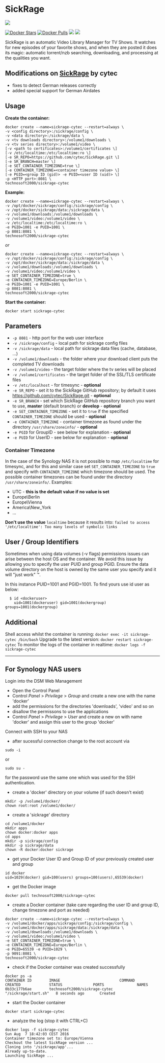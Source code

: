 # SickRage
![](https://sickrage.github.io/images/logo.png)

[![Docker Stars](https://img.shields.io/docker/stars/technosoft2000/sickrage-cytec.svg)]()
[![Docker Pulls](https://img.shields.io/docker/pulls/technosoft2000/sickrage-cytec.svg)]()
[![](https://images.microbadger.com/badges/image/technosoft2000/sickrage-cytec.svg)](http://microbadger.com/images/technosoft2000/sickrage-cytec "Get your own image badge on microbadger.com")
[![](https://images.microbadger.com/badges/version/technosoft2000/sickrage-cytec.svg)](http://microbadger.com/images/technosoft2000/sickrage-cytec "Get your own version badge on microbadger.com")

SickRage is an automatic Video Library Manager for TV Shows.
It watches for new episodes of your favorite shows, and when they are posted it does its magic: automatic torrent/nzb searching, downloading, and processing at the qualities you want.

## Modifications on [SickRage](https://sickrage.github.io/) by cytec
* fixes to detect German releases correctly
* added special support for German Airdates

## Usage ##

__Create the container:__
```
docker create --name=sickrage-cytec --restart=always \
-v <config directory>:/sickrage/config \
-v <data directory>:/sickrage/data \
-v <tv downloads directory>:/volume1/downloads \
-v <tv series directory>:/volume1/video \
[-v <path to certificates>:/volume1/certificates \]
[-v /etc/localtime:/etc/localtime:ro \]
[-e SR_REPO=https://github.com/cytec/SickRage.git \]
[-e SR_BRANCH=master \]
[-e SET_CONTAINER_TIMEZONE=true \]
[-e CONTAINER_TIMEZONE=<container timezone value> \]
[-e PGID=<group ID (gid)> -e PUID=<user ID (uid)> \]
-p <HTTP port>:8081 \
technosoft2000/sickrage-cytec
```

__Example:__
```
docker create --name=sickrage-cytec --restart=always \
-v /opt/docker/sickrage/config:/sickrage/config \
-v /opt/docker/sickrage/data:/sickrage/data \
-v /volume1/downloads:/volume1/downloads \
-v /volume1/video:/volume1/video \
-v /etc/localtime:/etc/localtime:ro \
-e PGID=1001 -e PUID=1001 \
-p 8081:8081 \
technosoft2000/sickrage-cytec
```

*or*

```
docker create --name=sickrage-cytec --restart=always \
-v /opt/docker/sickrage/config:/sickrage/config \
-v /opt/docker/sickrage/data:/sickrage/data \
-v /volume1/downloads:/volume1/downloads \
-v /volume1/video:/volume1/video \
-e SET_CONTAINER_TIMEZONE=true \
-e CONTAINER_TIMEZONE=Europe/Berlin \
-e PGID=1001 -e PUID=1001 \
-p 8081:8081 \
technosoft2000/sickrage-cytec
```

__Start the container:__
```
docker start sickrage-cytec
```

## Parameters ##
* `-p 8081` - http port for the web user interface
* `-v /sickrage/config` - local path for sickrage config files
* `-v /sickrage/data` - local path for sickrage data files (cache, database, ...)
* `-v /volume1/downloads` - the folder where your download client puts the completed TV downloads
* `-v /volume1/video` - the target folder where the tv series will be placed
* `-v /volume1/certificates` - the target folder of the SSL/TLS certificate files
* `-v /etc/localhost` - for timesync - __optional__
* `-e SR_REPO` - set it to the SickRage GitHub repository; by default it uses https://github.com/cytec/SickRage.git - __optional__
* `-e SR_BRANCH` - set which SickRage GitHub repository branch you want to use, __master__ (default branch) or __develop__ - __optional__
* `-e SET_CONTAINER_TIMEZONE` - set it to `true` if the specified `CONTAINER_TIMEZONE` should be used - __optional__ 
* `-e CONTAINER_TIMEZONE` - container timezone as found under the directory `/usr/share/zoneinfo/` - __optional__
* `-e PGID` for GroupID - see below for explanation - __optional__
* `-e PUID` for UserID - see below for explanation - __optional__

### Container Timezone

In the case of the Synology NAS it is not possible to map `/etc/localtime` for timesync, and for this and similar case
set `SET_CONTAINER_TIMEZONE` to `true` and specify with `CONTAINER_TIMEZONE` which timezone should be used.
The possible container timezones can be found under the directory `/usr/share/zoneinfo/`.
Examples:
* UTC - __this is the default value if no value is set__
* Europe\Berlin
* Europe\Vienna
* America\New_York
* ...

__Don't use the value__ `localtime` because it results into: `failed to access '/etc/localtime': Too many levels of symbolic links`

## User / Group Identifiers ##
Sometimes when using data volumes (-v flags) permissions issues can arise between the host OS and the container. We avoid this issue by allowing you to specify the user PUID and group PGID. Ensure the data volume directory on the host is owned by the same user you specify and it will "just work" ™.

In this instance PUID=1001 and PGID=1001. To find yours use id user as below:

```
  $ id <dockeruser>
    uid=1001(dockeruser) gid=1001(dockergroup) groups=1001(dockergroup)
```

## Additional ##
Shell access whilst the container is running: `docker exec -it sickrage-cytec /bin/bash`
Upgrade to the latest version: `docker restart sickrage-cytec`
To monitor the logs of the container in realtime: `docker logs -f sickrage-cytec`

---

## For Synology NAS users ##

Login into the DSM Web Management
* Open the Control Panel
* Control _Panel_ > _Privilege_ > _Group_ and create a new one with the name 'docker'
* add the permissions for the directories 'downloads', 'video' and so on
* disallow the permissons to use the applications
* Control _Panel_ > _Privilege_ > _User_ and create a new on with name 'docker' and assign this user to the group 'docker'

Connect with SSH to your NAS
* after sucessful connection change to the root account via
```
sudo -i
```
or
```
sudo su -
```
for the password use the same one which was used for the SSH authentication.

* create a 'docker' directory on your volume (if such doesn't exist)
```
mkdir -p /volume1/docker/
chown root:root /volume1/docker/
```

* create a 'sickrage' directory
```
cd /volume1/docker
mkdir apps
chown docker:docker apps
cd apps
mkdir -p sickrage/config
mkdir -p sickrage/data
chown -R docker:docker sickrage
```

* get your Docker User ID and Group ID of your previously created user and group
```
id docker
uid=1029(docker) gid=100(users) groups=100(users),65539(docker)
```

* get the Docker image
```
docker pull technosoft2000/sickrage-cytec
```

* create a Docker container (take care regarding the user ID and group ID, change timezone and port as needed)
```
docker create --name=sickrage-cytec --restart=always \
-v /volume1/docker/apps/sickrage/config:/sickrage/config \
-v /volume1/docker/apps/sickrage/data:/sickrage/data \
-v /volume1/downloads:/volume1/downloads \
-v /volume1/video:/volume1/video \
-e SET_CONTAINER_TIMEZONE=true \
-e CONTAINER_TIMEZONE=Europe/Berlin \
-e PGID=65539 -e PUID=1029 \
-p 9091:8081 \
technosoft2000/sickrage-cytec
```

* check if the Docker container was created successfully
```
docker ps -a
CONTAINER ID        IMAGE                           COMMAND                CREATED             STATUS              PORTS               NAMES
0b33c177b6ae        technosoft2000/sickrage-cytec   "/sickrage/start.sh"   8 seconds ago       Created 
```

* start the Docker container
```
docker start sickrage-cytec
```

* analyze the log (stop it with CTRL+C)
```
docker logs -f sickrage-cytec
Sun Aug  7 18:42:03 CEST 2016
Container timezone set to: Europe/Vienna
Checkout the latest SickRage version ...
Cloning into '/sickrage/app'...
Already up-to-date.
Launching SickRage ...
```

